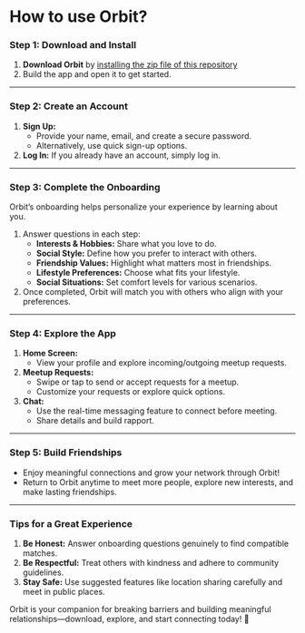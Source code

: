 # **How to use Orbit?**

### **Step 1: Download and Install**

1. **Download Orbit** by [installing the zip file of this repository](https://github.com/psycho-baller/Orbit/archive/refs/heads/main.zip)
2. Build the app and open it to get started.

---

### **Step 2: Create an Account**

1. **Sign Up:**
   * Provide your name, email, and create a secure password.
   * Alternatively, use quick sign-up options.
2. **Log In:** If you already have an account, simply log in.

---

### **Step 3: Complete the Onboarding**

Orbit’s onboarding helps personalize your experience by learning about you.

1. Answer questions in each step:
   * **Interests & Hobbies:** Share what you love to do.
   * **Social Style:** Define how you prefer to interact with others.
   * **Friendship Values:** Highlight what matters most in friendships.
   * **Lifestyle Preferences:** Choose what fits your lifestyle.
   * **Social Situations:** Set comfort levels for various scenarios.
2. Once completed, Orbit will match you with others who align with your preferences.

---

### **Step 4: Explore the App**

1. **Home Screen:**
   * View your profile and explore incoming/outgoing meetup requests.
2. **Meetup Requests:**
   * Swipe or tap to send or accept requests for a meetup.
   * Customize your requests or explore quick options.
3. **Chat:**
   * Use the real-time messaging feature to connect before meeting.
   * Share details and build rapport.

---


### **Step 5: Build Friendships**

* Enjoy meaningful connections and grow your network through Orbit\!
* Return to Orbit anytime to meet more people, explore new interests, and make lasting friendships.

---

### **Tips for a Great Experience**

1. **Be Honest:** Answer onboarding questions genuinely to find compatible matches.
2. **Be Respectful:** Treat others with kindness and adhere to community guidelines.
3. **Stay Safe:** Use suggested features like location sharing carefully and meet in public places.

Orbit is your companion for breaking barriers and building meaningful relationships—download, explore, and start connecting today\! 🌟
